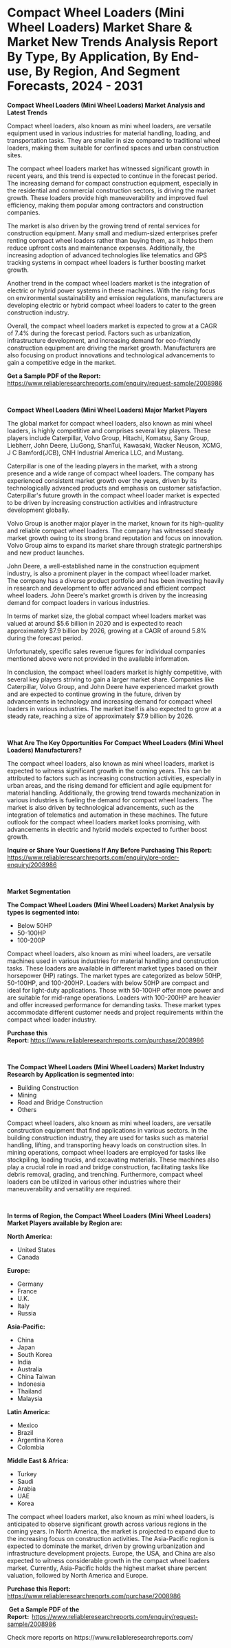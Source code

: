 <p><h1>Compact Wheel Loaders (Mini Wheel Loaders) Market Share & Market New Trends Analysis Report By Type, By Application, By End-use, By Region, And Segment Forecasts, 2024 - 2031</h1></p><p><strong>Compact Wheel Loaders (Mini Wheel Loaders) Market Analysis and Latest Trends</strong></p>
<p><p>Compact wheel loaders, also known as mini wheel loaders, are versatile equipment used in various industries for material handling, loading, and transportation tasks. They are smaller in size compared to traditional wheel loaders, making them suitable for confined spaces and urban construction sites.</p><p>The compact wheel loaders market has witnessed significant growth in recent years, and this trend is expected to continue in the forecast period. The increasing demand for compact construction equipment, especially in the residential and commercial construction sectors, is driving the market growth. These loaders provide high maneuverability and improved fuel efficiency, making them popular among contractors and construction companies.</p><p>The market is also driven by the growing trend of rental services for construction equipment. Many small and medium-sized enterprises prefer renting compact wheel loaders rather than buying them, as it helps them reduce upfront costs and maintenance expenses. Additionally, the increasing adoption of advanced technologies like telematics and GPS tracking systems in compact wheel loaders is further boosting market growth.</p><p>Another trend in the compact wheel loaders market is the integration of electric or hybrid power systems in these machines. With the rising focus on environmental sustainability and emission regulations, manufacturers are developing electric or hybrid compact wheel loaders to cater to the green construction industry.</p><p>Overall, the compact wheel loaders market is expected to grow at a CAGR of 7.4% during the forecast period. Factors such as urbanization, infrastructure development, and increasing demand for eco-friendly construction equipment are driving the market growth. Manufacturers are also focusing on product innovations and technological advancements to gain a competitive edge in the market.</p></p>
<p><strong>Get a Sample PDF of the Report:&nbsp;</strong> <a href="https://www.reliableresearchreports.com/enquiry/request-sample/2008986">https://www.reliableresearchreports.com/enquiry/request-sample/2008986</a></p>
<p>&nbsp;</p>
<p><strong>Compact Wheel Loaders (Mini Wheel Loaders) Major Market Players</strong></p>
<p><p>The global market for compact wheel loaders, also known as mini wheel loaders, is highly competitive and comprises several key players. These players include Caterpillar, Volvo Group, Hitachi, Komatsu, Sany Group, Liebherr, John Deere, LiuGong, ShanTui, Kawasaki, Wacker Neuson, XCMG, J C Bamford(JCB), CNH Industrial America LLC, and Mustang.</p><p>Caterpillar is one of the leading players in the market, with a strong presence and a wide range of compact wheel loaders. The company has experienced consistent market growth over the years, driven by its technologically advanced products and emphasis on customer satisfaction. Caterpillar's future growth in the compact wheel loader market is expected to be driven by increasing construction activities and infrastructure development globally.</p><p>Volvo Group is another major player in the market, known for its high-quality and reliable compact wheel loaders. The company has witnessed steady market growth owing to its strong brand reputation and focus on innovation. Volvo Group aims to expand its market share through strategic partnerships and new product launches.</p><p>John Deere, a well-established name in the construction equipment industry, is also a prominent player in the compact wheel loader market. The company has a diverse product portfolio and has been investing heavily in research and development to offer advanced and efficient compact wheel loaders. John Deere's market growth is driven by the increasing demand for compact loaders in various industries.</p><p>In terms of market size, the global compact wheel loaders market was valued at around $5.6 billion in 2020 and is expected to reach approximately $7.9 billion by 2026, growing at a CAGR of around 5.8% during the forecast period.</p><p>Unfortunately, specific sales revenue figures for individual companies mentioned above were not provided in the available information.</p><p>In conclusion, the compact wheel loaders market is highly competitive, with several key players striving to gain a larger market share. Companies like Caterpillar, Volvo Group, and John Deere have experienced market growth and are expected to continue growing in the future, driven by advancements in technology and increasing demand for compact wheel loaders in various industries. The market itself is also expected to grow at a steady rate, reaching a size of approximately $7.9 billion by 2026.</p></p>
<p>&nbsp;</p>
<p><strong>What Are The Key Opportunities For Compact Wheel Loaders (Mini Wheel Loaders) Manufacturers?</strong></p>
<p><p>The compact wheel loaders, also known as mini wheel loaders, market is expected to witness significant growth in the coming years. This can be attributed to factors such as increasing construction activities, especially in urban areas, and the rising demand for efficient and agile equipment for material handling. Additionally, the growing trend towards mechanization in various industries is fueling the demand for compact wheel loaders. The market is also driven by technological advancements, such as the integration of telematics and automation in these machines. The future outlook for the compact wheel loaders market looks promising, with advancements in electric and hybrid models expected to further boost growth.</p></p>
<p><strong>Inquire or Share Your Questions If Any Before Purchasing This Report:</strong> <a href="https://www.reliableresearchreports.com/enquiry/pre-order-enquiry/2008986">https://www.reliableresearchreports.com/enquiry/pre-order-enquiry/2008986</a></p>
<p>&nbsp;</p>
<p><strong>Market Segmentation</strong></p>
<p><strong>The Compact Wheel Loaders (Mini Wheel Loaders) Market Analysis by types is segmented into:</strong></p>
<p><ul><li>Below 50HP</li><li>50-100HP</li><li>100-200P</li></ul></p>
<p><p>Compact wheel loaders, also known as mini wheel loaders, are versatile machines used in various industries for material handling and construction tasks. These loaders are available in different market types based on their horsepower (HP) ratings. The market types are categorized as below 50HP, 50-100HP, and 100-200HP. Loaders with below 50HP are compact and ideal for light-duty applications. Those with 50-100HP offer more power and are suitable for mid-range operations. Loaders with 100-200HP are heavier and offer increased performance for demanding tasks. These market types accommodate different customer needs and project requirements within the compact wheel loader industry.</p></p>
<p><strong>Purchase this Report:&nbsp;</strong><a href="https://www.reliableresearchreports.com/purchase/2008986">https://www.reliableresearchreports.com/purchase/2008986</a></p>
<p>&nbsp;</p>
<p><strong>The Compact Wheel Loaders (Mini Wheel Loaders) Market Industry Research by Application is segmented into:</strong></p>
<p><ul><li>Building Construction</li><li>Mining</li><li>Road and Bridge Construction</li><li>Others</li></ul></p>
<p><p>Compact wheel loaders, also known as mini wheel loaders, are versatile construction equipment that find applications in various sectors. In the building construction industry, they are used for tasks such as material handling, lifting, and transporting heavy loads on construction sites. In mining operations, compact wheel loaders are employed for tasks like stockpiling, loading trucks, and excavating materials. These machines also play a crucial role in road and bridge construction, facilitating tasks like debris removal, grading, and trenching. Furthermore, compact wheel loaders can be utilized in various other industries where their maneuverability and versatility are required.</p></p>
<p>&nbsp;</p>
<p><strong>In terms of Region, the Compact Wheel Loaders (Mini Wheel Loaders) Market Players available by Region are:</strong></p>
<p>
    <p> <strong> North America: </strong>
        <ul>
            <li>United States</li>
            <li>Canada</li>
        </ul>
        </p> 
    <p> <strong> Europe: </strong>
        <ul>
            <li>Germany</li>
            <li>France</li>
            <li>U.K.</li>
            <li>Italy</li>
            <li>Russia</li>
        </ul>
        </p> 
    <p> <strong> Asia-Pacific: </strong>
        <ul>
            <li>China</li>
            <li>Japan</li>
            <li>South Korea</li>
            <li>India</li>
            <li>Australia</li>
            <li>China Taiwan</li>
            <li>Indonesia</li>
            <li>Thailand</li>
            <li>Malaysia</li>
        </ul>
        </p> 
    <p> <strong> Latin America: </strong>
        <ul>
            <li>Mexico</li>
            <li>Brazil</li>
            <li>Argentina Korea</li>
            <li>Colombia</li>
        </ul>
        </p> 
    <p> <strong> Middle East & Africa: </strong>
        <ul>
            <li>Turkey</li>
            <li>Saudi</li>
            <li>Arabia</li>
            <li>UAE</li>
            <li>Korea</li>
        </ul>
    </p>
    </p>
<p><p>The compact wheel loaders market, also known as mini wheel loaders, is anticipated to observe significant growth across various regions in the coming years. In North America, the market is projected to expand due to the increasing focus on construction activities. The Asia-Pacific region is expected to dominate the market, driven by growing urbanization and infrastructure development projects. Europe, the USA, and China are also expected to witness considerable growth in the compact wheel loaders market. Currently, Asia-Pacific holds the highest market share percent valuation, followed by North America and Europe.</p></p>
<p><strong>Purchase this Report: </strong><a href="https://www.reliableresearchreports.com/purchase/2008986">https://www.reliableresearchreports.com/purchase/2008986</a></p>
<p>&nbsp;<strong>Get a Sample PDF of the Report:&nbsp;&nbsp;</strong><a href="https://www.reliableresearchreports.com/enquiry/request-sample/2008986">https://www.reliableresearchreports.com/enquiry/request-sample/2008986</a></p>
<p><strong></strong></p>
<p>Check more reports on https://www.reliableresearchreports.com/</p>